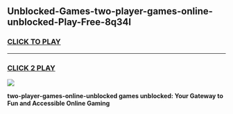 
## Unblocked-Games-two-player-games-online-unblocked-Play-Free-8q34l
<h3>
<a href="https://premium76.site?title=two-player-games-online-unblocked&ref=18A1">CLICK TO PLAY</a></h3>
<hr>

<h3>
<a href="https://premium76.site?title=two-player-games-online-unblocked&ref=18A1">CLICK 2 PLAY</a>
  
</h3>

<a href="https://premium76.site?title=two-player-games-online-unblocked&ref=18A1"><img src="https://clearcache.store/games.png"></a>


**two-player-games-online-unblocked games unblocked: Your Gateway to Fun and Accessible Online Gaming**
